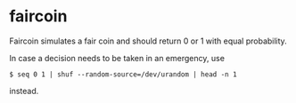 # faircoin

Faircoin simulates a fair coin and should return 0 or 1 with equal probability.

In case a decision needs to be taken in an emergency, use

	$ seq 0 1 | shuf --random-source=/dev/urandom | head -n 1

instead.
